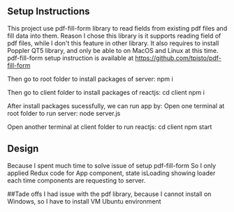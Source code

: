 ## Setup Instructions
This project use pdf-fill-form library to read fields from existing pdf files and fill data into them. Reason I chose this library is it supports reading field of pdf files, while I don't this feature in other library. It also requires to install Poppler QT5 library, and only be able to on MacOS and Linux at this time.
pdf-fill-form setup instruction is available at https://github.com/tpisto/pdf-fill-form

Then go to root folder to install packages of server:
npm i

Then go to client folder to install packages of reactjs:
cd client
npm i

After install packages sucessfully, we can run app by:
Open one terminal at root folder to run server:
node server.js

Open another terminal at client folder to run reactjs:
cd client
npm start

## Design
Because I spent much time to solve issue of setup pdf-fill-form
So I only applied Redux code for App component, state isLoading showing loader each time components are requesting to server.

##Tade offs
I had issue with the pdf library, because I cannot install on Windows, so I have to install VM Ubuntu environment